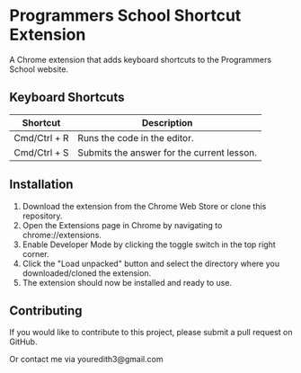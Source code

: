 <!DOCTYPE html>
<html>
<body>
  <h1>Programmers School Shortcut Extension</h1>

  <p>A Chrome extension that adds keyboard shortcuts to the Programmers School website.</p>

  <h2>Keyboard Shortcuts</h2>
  <table>
    <thead>
      <tr>
        <th>Shortcut</th>
        <th>Description</th>
      </tr>
    </thead>
    <tbody>
      <tr>
        <td>Cmd/Ctrl + R</td>
        <td>Runs the code in the editor.</td>
      </tr>
      <tr>
        <td>Cmd/Ctrl + S</td>
        <td>Submits the answer for the current lesson.</td>
      </tr>
    </tbody>
  </table>

  <h2>Installation</h2>
  <ol>
    <li>Download the extension from the Chrome Web Store or clone this repository.</li>
    <li>Open the Extensions page in Chrome by navigating to chrome://extensions.</li>
    <li>Enable Developer Mode by clicking the toggle switch in the top right corner.</li>
    <li>Click the "Load unpacked" button and select the directory where you downloaded/cloned the extension.</li>
    <li>The extension should now be installed and ready to use.</li>
  </ol>

  <h2>Contributing</h2>
  <p>If you would like to contribute to this project, please submit a pull request on GitHub.</p>
  <p>Or contact me via youredith3@gmail.com</>
 
</body>
</html>
